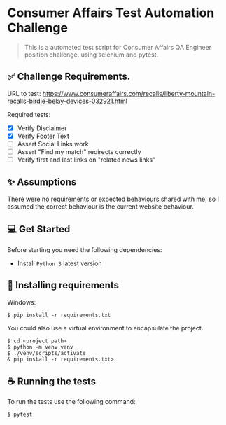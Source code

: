 # Consumer Affairs Test Automation Challenge

> This is a automated test script for Consumer Affairs QA Engineer position challenge. 
> using selenium and pytest.

## ✅ Challenge Requirements.
URL to test: https://www.consumeraffairs.com/recalls/liberty-mountain-recalls-birdie-belay-devices-032921.html

Required tests:
- [x] Verify Disclaimer
- [x] Verify Footer Text
- [ ] Assert Social Links work
- [ ] Assert "Find my match" redirects correctly
- [ ] Verify first and last links on "related news links"

## ✨ Assumptions

There were no requirements or expected behaviours shared with me, so I assumed the correct
behaviour is the current website behaviour.

## 💻 Get Started

Before starting you need the following dependencies:
* Install `Python 3` latest version 

## 🚀 Installing requirements

Windows:
```
$ pip install -r requirements.txt
```

You could also use a virtual environment to encapsulate the project.

```
$ cd <project path>
$ python -m venv venv
$ ./venv/scripts/activate
& pip install -r requirements.txt>
```

## ☕ Running the tests

To run the tests use the following command:

```
$ pytest
```
